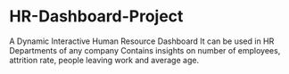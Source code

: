# HR-Dashboard-Project
A Dynamic Interactive Human Resource Dashboard
It can be used in HR Departments of any company
Contains insights on number of employees, attrition rate, people leaving work and average age.
